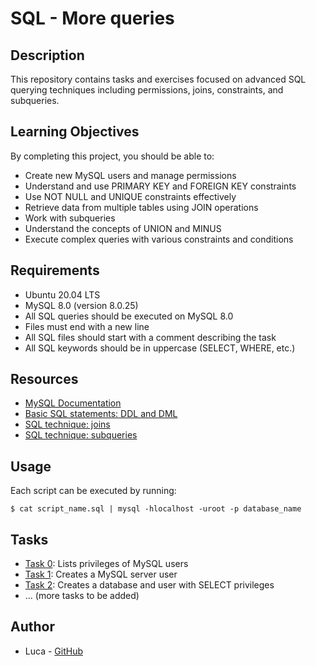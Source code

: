 # SQL - More queries

## Description
This repository contains tasks and exercises focused on advanced SQL querying techniques including permissions, joins, constraints, and subqueries.

## Learning Objectives
By completing this project, you should be able to:

* Create new MySQL users and manage permissions
* Understand and use PRIMARY KEY and FOREIGN KEY constraints
* Use NOT NULL and UNIQUE constraints effectively
* Retrieve data from multiple tables using JOIN operations
* Work with subqueries
* Understand the concepts of UNION and MINUS
* Execute complex queries with various constraints and conditions

## Requirements
* Ubuntu 20.04 LTS
* MySQL 8.0 (version 8.0.25)
* All SQL queries should be executed on MySQL 8.0
* Files must end with a new line
* All SQL files should start with a comment describing the task
* All SQL keywords should be in uppercase (SELECT, WHERE, etc.)

## Resources
* [MySQL Documentation](https://dev.mysql.com/doc/refman/8.0/en/)
* [Basic SQL statements: DDL and DML](https://web.csulb.edu/colleges/coe/cecs/dbdesign/dbdesign.php?page=sql/ddldml.php)
* [SQL technique: joins](https://web.csulb.edu/colleges/coe/cecs/dbdesign/dbdesign.php?page=sql/joins.php)
* [SQL technique: subqueries](https://web.csulb.edu/colleges/coe/cecs/dbdesign/dbdesign.php?page=sql/subqueries.php)

## Usage
Each script can be executed by running:
```
$ cat script_name.sql | mysql -hlocalhost -uroot -p database_name
```

## Tasks
* [Task 0](./0-privileges.sql): Lists privileges of MySQL users
* [Task 1](./1-create_user.sql): Creates a MySQL server user
* [Task 2](./2-create_read_user.sql): Creates a database and user with SELECT privileges
* ... (more tasks to be added)

## Author
* Luca - [GitHub](https://github.com/mansiluca)
